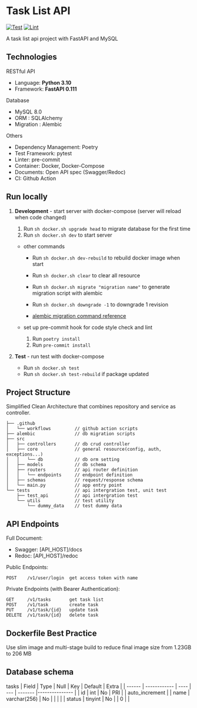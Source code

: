 # Task List API

[![Test](https://github.com/yk9331/task_list_api/actions/workflows/test.yml/badge.svg?branch=master)](https://github.com/yk9331/task_list_api/actions/workflows/test.yml)
[![Lint](https://github.com/yk9331/task_list_api/actions/workflows/lint.yml/badge.svg?branch=master)](https://github.com/yk9331/task_list_api/actions/workflows/lint.yml)


A task list api project with FastAPI and MySQL

## Technologies
RESTful API
- Language: **Python 3.10**
- Framework: **FastAPI 0.111**

Database
- MySQL 8.0
- ORM : SQLAlchemy
- Migration : Alembic

Others
- Dependency Management: Poetry
- Test Framework: pytest
- Linter: pre-commit
- Container: Docker, Docker-Compose
- Documents: Open API spec (Swagger/Redoc)
- CI: Github Action

## Run locally

1. **Development** - start server with docker-compose (server will reload when code changed)
    1. Run `sh docker.sh upgrade head` to migrate database for the first time
    2. Run `sh docker.sh dev` to start server

    - other commands
      - Run `sh docker.sh dev-rebuild` to rebuild docker image when start
      - Run  `sh docker.sh clear` to clear all resource
      - Run `sh docker.sh migrate "migration name"` to generate migration script with alembic
      - Run `sh docker.sh downgrade -1` to downgrade 1 revision

      - [alembic migration command reference](https://alembic.sqlalchemy.org/en/latest/tutorial.html#create-a-migration-script)

    - set up pre-commit hook for code style check and lint
      1. Run `poetry install`
      2. Run `pre-commit install`

3. **Test** - run test with docker-compose

    - Run  `sh docker.sh test`
    - Run  `sh docker.sh test-rebuild` if package updated

## Project Structure
Simplified Clean Architecture that combines repository and service as controller.
```
├── .github
│   └── workflows         // github action scripts
├── alembic               // db migration scripts
├── src
│   ├── controllers       // db crud controller
│   ├── core              // general resource(config, auth, exceptions...)
│   │   └── db            // db orm setting
│   ├── models            // db schema
│   ├── routers           // api router definition
│   │   └── endpoints     // endpoint definition
│   ├── schemas           // request/response schema
│   └── main.py           // app entry point
└── tests                 // api intergration test, unit test
    ├── test_api          // api intergration test
    └── utils             // test utility
        └── dummy_data    // test dummy data
```

## API Endpoints
Full Document:
- Swagger: [API_HOST]/docs
- Redoc: [API_HOST]/redoc

Public Endpoints:
```
POST    /v1/user/login  get access token with name
```

Private Endpoints (with Bearer Authentication):
```
GET     /v1/tasks       get task list
POST    /v1/task        create task
PUT     /v1/task/{id}   update task
DELETE  /v1/task/{id}   delete task
```

## Dockerfile Best Practice
Use slim image and multi-stage build to reduce final image size from 1.23GB to 206 MB

## Database schema
tasks
| Field  | Type         | Null | Key | Default | Extra          |
| ------ | ------------ | ---- | --- | ------- |--------------- |
| id     | int          | No   | PRI |         | auto_increment |
| name   | varchar(256) | No   |     |         |                |
| status | tinyint      | No   |     | 0       |                |
